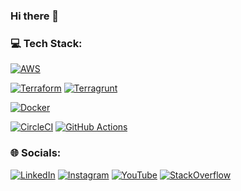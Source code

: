 ### Hi there 👋

### 💻 Tech Stack:
[![AWS](https://img.shields.io/badge/Amazon_AWS-FF9900?style=for-the-badge&logo=amazonaws&logoColor=white)](https://github.com/tymik)

[![Terraform](https://img.shields.io/badge/Terraform-7B42BC?style=for-the-badge&logo=terraform&logoColor=white)](https://github.com/tymik)
[![Terragrunt](https://img.shields.io/badge/Terragrunt-7B42BC?style=for-the-badge&logo=terragrunt&logoColor=white)](https://github.com/tymik)

[![Docker](https://img.shields.io/badge/Docker-2CA5E0?style=for-the-badge&logo=docker&logoColor=white)](https://github.com/tymik)

[![CircleCI](https://img.shields.io/badge/circleci-343434?style=for-the-badge&logo=circleci&logoColor=white)](https://github.com/tymik)
[![GitHub Actions](https://img.shields.io/badge/GitHub_Actions-2088FF?style=for-the-badge&logo=github-actions&logoColor=white)](https://github.com/tymik)


### 🌐 Socials:
[![LinkedIn](https://img.shields.io/badge/LinkedIn-0077B5?style=for-the-badge&logo=linkedin&logoColor=white)](https://www.linkedin.com/in/jantyminski/)
[![Instagram](https://img.shields.io/badge/Instagram-E4405F?style=for-the-badge&logo=instagram&logoColor=white)](https://www.instagram.com/diving.devops/)
[![YouTube](https://img.shields.io/badge/YouTube-FF0000?style=for-the-badge&logo=youtube&logoColor=white)](https://www.youtube.com/@diving.devops/)
[![StackOverflow](https://img.shields.io/badge/Stack_Overflow-FE7A16?style=for-the-badge&logo=stack-overflow&logoColor=white)](https://stackoverflow.com/users/1520842/tymik)

<!--
**tymik/tymik** is a ✨ _special_ ✨ repository because its `README.md` (this file) appears on your GitHub profile.

Here are some ideas to get you started:

- 🔭 I’m currently working on ...
- 🌱 I’m currently learning ...
- 👯 I’m looking to collaborate on ...
- 🤔 I’m looking for help with ...
- 💬 Ask me about ...
- 📫 How to reach me: ...
- 😄 Pronouns: ...
- ⚡ Fun fact: ...

badges: https://github.com/alexandresanlim/Badges4-README.md-Profile?tab=readme-ov-file#-cloud-
-->
